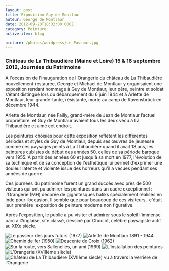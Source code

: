 ```yaml
---
layout: post
title: Exposition Guy de Montlaur
auteur: George de Montlaur
date: 2012-09-20T18:32:00.000Z
category: Peinture
active-item: blog

picture: /photos/wordpress/Le-Passeur.jpg
---
```


### Château de La Thibaudière (Maine et Loire) 15 & 16 septembre 2012, Journées du Patrimoine

A l'occasion de l'inauguration de l'Orangerie du château de La Thibaudière nouvellement restaurée, George et Michael de Montlaur y organisaient une exposition rendant hommage à Guy de Montlaur, leur père, peintre et soldat s’étant distingué lors du débarquement du 6 juin 1944 et à Arlette de Montlaur, leur grande-tante, résistante, morte au camp de Ravensbrück en décembre 1944.

<!--more-->

Arlette de Montlaur, née Failly, grand-mère de Jean de Montlaur l’actuel propriétaire, et Guy de Montlaur avaient tous les deux vécu à La Thibaudière et aimé cet endroit.

Les peintures choisies pour cette exposition reflètent les différentes périodes et styles de Guy de Montlaur, depuis ses œuvres de jeunesse comme ces paysages peints à La Thibaudière quand il avait 18 ans, les peintures cubistes du début des années 50, celles de sa période baroque vers 1955. À partir des années 60 et jusqu'à sa mort en 1977, l'évolution de sa technique et de sa conception de l'esthétique lui permet d'exprimer une douleur latente et violente issue des horreurs qu'il a vécues pendant ses années de guerre.

Ces journées du patrimoine furent un grand succès avec près de 500 visiteurs qui ont pu admirer les peintures dans un cadre exceptionnel : l'Orangerie (MH) décorée de gigantesques batiks spécialement réalisés en Inde pour l’occasion. Il semble que pour beaucoup de ces visiteurs,  c'était leur première  exposition de peinture moderne non figurative.

Après l'exposition, le public a pu visiter et admirer sous le soleil l'immense parc à l’Anglaise, site classé, dessiné par Choulot, célèbre paysagiste actif au XIXe siècle.

<img src="/photos/wordpress/Le-Passeur.jpg" alt="Le passeur des jours futurs (1977)">

<img src="/photos/wordpress/Arlette.jpg" alt="Arlette de Montlaur 1891 - 1944">

<img src="/photos/wordpress/Chemin-de-Fer.jpg" alt="Chemin de fer (1950)">

<img src="/photos/wordpress/Descente-de-Croix-.jpg" alt="Descente de Croix (1962)">

<img src="/photos/wordpress/Sur-la-route-2.jpg" alt="Sur la route, vers Sallenelles, un ami (1969)">

<img src="/photos/wordpress/Installation.jpg" alt="L’installation des peintures">

<img src="/photos/wordpress/LOrangerie.jpg" alt="L’Orangerie (XVIIIème siècle)">

<img src="/photos/wordpress/Le-chteau.jpg" alt="Château de La Thibaudière (XVIIème siècle) vu à travers la verrière de l’Orangerie">

